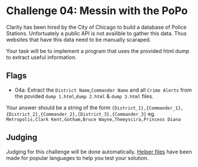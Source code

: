 # Challenge 04: Messin with the PoPo
Clarity has been hired by the City of Chicago to build a database of Police Stations. Unfortuately a public API is not availible to gather this data. Thus websites that have this data need to be manually scaraped.

Your task will be to implement a program that uses the provided html dump to extract useful information.

## Flags
- 04a: Extract the `District Name`,`Commander Name` and all `Crime Alerts` from the povided `dump 1.html`,`dump 2.html` & `dump 3.html` files.

Your answer should be a string of the form `{District_1},{Commander_1},{District_2},{Commander_2},{District_3},{Commander_3}` eg. `Metropolis,Clark Kent,Gotham,Bruce Wayne,Themyscira,Princess Diana`

## Judging
Judging for this challenge will be done automatically. [Helper files](https://github.com/acmillinoistech/clarityctf2017/tree/master/helpers) have been made for popular languages to help you test your solution.